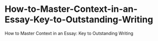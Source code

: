 # How-to-Master-Context-in-an-Essay-Key-to-Outstanding-Writing
How to Master Context in an Essay: Key to Outstanding Writing
